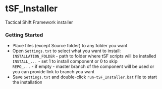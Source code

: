 # tSF_Installer
Tactical Shift Framework installer

### Getting Started
- Place files (except Source folder) to any folder you want
- Open `Settings.txt` to select what you want to install:
<br />`INSTALLATION_FOLDER` - path to folder where tSF scripts will be installed
<br />`INSTALL_...` - set 1 to install component or 0 to skip
<br />`REPO_...` - if empty - master branch of the component will be used or you can provide link to branch you want
- Save `Settings.txt` and double-click `run-tSF_Installer.bat` file to start the installation
